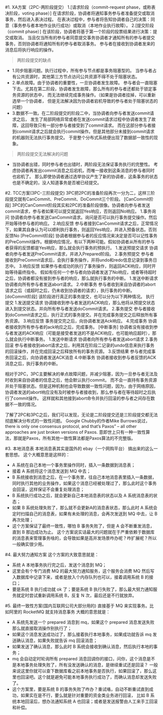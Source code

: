 #1. XA方案（2PC-两阶段提交）
1.[请求阶段（commit-request phase，或称表决阶段，voting phase）]
在请求阶段，协调者将通知事务参与者准备提交或取消事务，然后进入表决过程。
在表决过程中，参与者将告知协调者自己的决策：同意（事务参与者本地作业执行成功）或取消（本地作业执行故障）。
2.[提交阶段（commit phase）]
在该阶段，协调者将基于第一个阶段的投票结果进行决策：提交或取消。
当且仅当所有的参与者同意提交事务协调者才通知所有的参与者提交事务，否则协调者将通知所有的参与者取消事务。
参与者在接收到协调者发来的消息后将执行响应的操作。

>两阶段提交的缺点
- 1.同步阻塞问题。执行过程中，所有参与节点都是事务阻塞型的。
    当参与者占有公共资源时，其他第三方节点访问公共资源不得不处于阻塞状态。
- 2.单点故障。由于协调者的重要性，一旦协调者发生故障。
    参与者会一直阻塞下去。尤其在第二阶段，协调者发生故障，那么所有的参与者还都处于锁定事务资源的状态中，
    而无法继续完成事务操作。（如果是协调者挂掉，可以重新选举一个协调者，
    但是无法解决因为协调者宕机导致的参与者处于阻塞状态的问题）
- 3.数据不一致。在二阶段提交的阶段二中，当协调者向参与者发送commit请求之后，
    发生了局部网络异常或者在发送commit请求过程中协调者发生了故障，这回导致只有一部分参与者接受到了commit请求。
    而在这部分参与者接到commit请求之后就会执行commit操作。但是其他部分未接到commit请求的机器则无法执行事务提交。
    于是整个分布式系统便出现了数据部一致性的现象。
>两阶段提交无法解决的问题
- 当协调者出错，同时参与者也出错时，两阶段无法保证事务执行的完整性。
考虑协调者再发出commit消息之后宕机，而唯一接收到这条消息的参与者同时也宕机了。
那么即使协调者通过选举协议产生了新的协调者，这条事务的状态也是不确定的，没人知道事务是否被已经提交。

#2. TCC方案(3PC-三阶段提交)
3PC把2PC的准备阶段再次一分为二，这样三阶段提交就有CanCommit、PreCommit、DoCommit三个阶段。
[CanCommit阶段]
3PC的CanCommit阶段其实和2PC的准备阶段很像。协调者向参与者发送commit请求，参与者如果可以提交就返回Yes响应，否则返回No响应。
1.事务询问 协调者向参与者发送CanCommit请求。询问是否可以执行事务提交操作。然后开始等待参与者的响应。
2.响应反馈 参与者接到CanCommit请求之后，正常情况下，如果其自身认为可以顺利执行事务，则返回Yes响应，并进入预备状态。否则反馈No
[PreCommit阶段]
协调者根据参与者的反应情况来决定是否可以记性事务的PreCommit操作。根据响应情况，有以下两种可能。假如协调者从所有的参与者获得的反馈都是Yes响应，那么就会执行事务的预执行。
1.发送预提交请求 协调者向参与者发送PreCommit请求，并进入Prepared阶段。
2.事务预提交 参与者接收到PreCommit请求后，会执行事务操作，并将undo和redo信息记录到事务日志中。
3.响应反馈 如果参与者成功的执行了事务操作，则返回ACK响应，同时开始等待最终指令。
假如有任何一个参与者向协调者发送了No响应，或者等待超时之后，协调者都没有接到参与者的响应，那么就执行事务的中断。
1.发送中断请求 协调者向所有参与者发送abort请求。
2.中断事务 参与者收到来自协调者的abort请求之后（或超时之后，仍未收到协调者的请求），执行事务的中断。
[doCommit阶段]
该阶段进行真正的事务提交，也可以分为以下两种情况。
执行提交
1.发送提交请求 协调接收到参与者发送的ACK响应，那么他将从预提交状态进入到提交状态。并向所有参与者发送doCommit请求。
2.事务提交 参与者接收到doCommit请求之后，执行正式的事务提交。并在完成事务提交之后释放所有事务资源。
3.响应反馈 事务提交完之后，向协调者发送Ack响应。
4.完成事务 协调者接收到所有参与者的ack响应之后，完成事务。
[中断事务] 
协调者没有接收到参与者发送的ACK响应（可能是接受者发送的不是ACK响应，也可能响应超时），那么就会执行中断事务。
1.发送中断请求 协调者向所有参与者发送abort请求
2.事务回滚 参与者接收到abort请求之后，利用其在阶段二记录的undo信息来执行事务的回滚操作，并在完成回滚之后释放所有的事务资源。
3.反馈结果 参与者完成事务回滚之后，向协调者发送ACK消息
4.中断事务 协调者接收到参与者反馈的ACK消息之后，执行事务的中断。

相对于2PC，3PC主要解决的单点故障问题，并减少阻塞，因为一旦参与者无法及时收到来自协调者的信息之后，他会默认执行commit。
而不会一直持有事务资源并处于阻塞状态。但是这种机制也会导致数据一致性问题，因为，由于网络原因，
协调者发送的abort响应没有及时被参与者接收到，那么参与者在等待超时之后执行了commit操作。
这样就和其他接到abort命令并执行回滚的参与者之间存在数据不一致的情况。

了解了2PC和3PC之后，我们可以发现，无论是二阶段提交还是三阶段提交都无法彻底解决分布式的一致性问题。
Google Chubby的作者Mike Burrows说过， 
there is only one consensus protocol, and that’s Paxos” – all other approaches are just broken versions of Paxos. 
意即世上只有一种一致性算法，那就是Paxos，所有其他一致性算法都是Paxos算法的不完整版。

#3. 本地消息表
本地消息表其实是国外的 ebay（一个网购平台） 搞出来的这么一套思想。
这个大概意思是这样的：
* A 系统在自己本地一个事务里操作同时，插入一条数据到消息表；
* 接着 A 系统将这个消息发送到 MQ 中去；
* B 系统接收到消息之后，在一个事务里，往自己本地消息表里插入一条数据，同时执行其他的业务操作，如果这个消息已经被处理过了，那么此时这个事务会回滚，这样保证不会重复处理消息；
* B 系统执行成功之后，就会更新自己本地消息表的状态以及 A 系统消息表的状态；
* 如果 B 系统处理失败了，那么就不会更新A的消息表状态，那么此时 A 系统会定时扫描自己的消息表，如果有未处理的消息，会再次发送到 MQ 中去，让 B 再次处理；
* 这个方案保证了最终一致性，哪怕 B 事务失败了，但是 A 会不断重发消息，直到 B 那边成功为止。
这个方案说实话最大的问题就在于严重依赖于数据库的消息表来管理事务啥的，会导致如果是高并发场景咋办呢？咋扩展呢？所以一般确实很少用。

#4. 最大努力通知方案
这个方案的大致意思就是：
* 系统 A 本地事务执行完之后，发送个消息到 MQ；
* 这里会有个专门消费 MQ 的最大努力通知服务，这个服务会消费 MQ 然后写入数据库中记录下来，或者是放入个内存队列也可以，接着调用系统 B 的接口；
* 要是系统 B 执行成功就 ok 了；要是系统 B 执行失败了，那么最大努力通知服务就定时尝试重新调用系统 B，反复 N 次，最后还是不行就放弃。

#5. 最终一致性方案(国内互联网公司大部分用的)
直接基于 MQ 来实现事务。比如阿里的 RocketMQ 就支持消息事务
大概的意思就是：
* A 系统先发送一个 prepared 消息到 mq，如果这个 prepared 消息发送失败那么就直接取消操作别执行了；
* 如果这个消息发送成功过了，那么接着执行本地事务，如果成功就告诉 mq 发送确认消息，如果失败就告诉 mq 回滚消息；
* 如果发送了确认消息，那么此时 B 系统会接收到确认消息，然后执行本地的事务；
* mq 会自动定时轮询所有 prepared 消息回调你的接口，问你，这个消息是不是本地事务处理失败了，所有没发送确认的消息，是继续重试还是回滚？
一般来说这里你就可以查下数据库看之前本地事务是否执行，如果回滚了，那么这里也回滚吧。这个就是避免可能本地事务执行成功了，而确认消息却发送失败了。
* 这个方案里，要是系统 B 的事务失败了咋办？重试咯，自动不断重试直到成功，如果实在是不行，要么就是针对重要的资金类业务进行回滚，
比如 B 系统本地回滚后，想办法通知系统 A 也回滚；或者是发送报警由人工来手工回滚和补偿。
